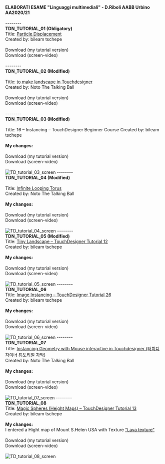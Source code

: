<strong>ELABORATI ESAME "Linguaggi multimediali" - D.Riboli AABB Urbino AA2020/21</strong>
<br><br>
</a>
--------<br>
<b>TDN_TUTORIAL_01 (Obligatory)</b>
<br>
Title: <a href="https://www.youtube.com/watch?v=hbZjgHSCAPI&amp;ab_channel=bileamtschepe">Particle Displacement</a>
<br>Created by: bileam tschepe
<br><br>
Download (my tutorial version)
<br>
Download (screen-video)
<br><br>
</a>
--------<br>
<b>TDN_TUTORIAL_02 (Modified)</b>
<br><br>
Title: <a href="https://www.youtube.com/watch?v=Kxng628ejFY&ab_channel=NotoTheTalkingBallHow">to make landscape in Touchdesigner</a>
<br>Created by: Noto The Talking Ball
<br><br>
Download (my tutorial version)
<br>
Download (screen-video)
<br><br>
</a>
--------<br>
<b>TDN_TUTORIAL_03 (Modified)</b>
<br><br>
Title: <a href="https://www.youtube.com/watch?v=rYet0SwTYa0&ab_channel=bileamtschepe"></a>16 – Instancing – TouchDesigner Beginner Course
Created by: bileam tschepe
<br><br>
<b>My changes:</b><br>
<br>
Download (my tutorial version)
<br>
Download (screen-video)
<br><br>
![TD_tutorial_03_screen](https://user-images.githubusercontent.com/77739462/116429419-29f48580-a846-11eb-9f67-585464627ceb.png)
</a>
--------<br>
<b>TDN_TUTORIAL_04 (Modified)</b>
<br><br>
Title: <a href="https://www.youtube.com/watch?v=lg6hNhQOtIA&ab_channel=NotoTheTalkingBall">Infinite Looping Torus</a>
<br>
Created by: Noto The Talking Ball 
<br><br>
<b>My changes:</b><br>
<br>
Download (my tutorial version)
<br>
Download (screen-video)
<br><br>
![TD_tutorial_04_screen](https://user-images.githubusercontent.com/77739462/116429362-1cd79680-a846-11eb-85b3-0f2144a4b532.png)
</a>
--------<br>
</a><b>TDN_TUTORIAL_05 (Modified)</b>
<br>
Title: <a href="https://www.youtube.com/watch?v=AO7mqjLj8n4&ab_channel=bileamtschepe">Tiny Landscape – TouchDesigner Tutorial 12</a>
<br>
Created by: bileam tschepe
<br><br>
<b>My changes:</b><br>
<br>
Download (my tutorial version)
<br>
Download (screen-video)
<br><br>
![TD_tutorial_05_screen](https://user-images.githubusercontent.com/77739462/116429322-121d0180-a846-11eb-8a70-30a075da8c85.png)
</a>
--------<br>
<b>TDN_TUTORIAL_06</b>
<br>
Title: <a href="https://www.youtube.com/watch?v=dCWUiyBYeho&ab_channel=bileamtschepe">Image Instancing – TouchDesigner Tutorial 26</a>
<br>
Created by: bileam tschepe
<br><br>
<b>My changes:</b><br>
<br>
Download (my tutorial version)
<br>
Download (screen-video)
<br><br>
![TD_tutorial_06_screen](https://user-images.githubusercontent.com/77739462/116429269-0598a900-a846-11eb-8946-9a0f1f39979b.png)
</a>
--------<br>
<b>TDN_TUTORIAL_07</b>
<br>
Title: <a href="https://www.youtube.com/watch?v=SJZIMGg-thY&ab_channel=NotoTheTalkingBall">Instancing Geometry with Mouse interactive in Touchdesigner (터치디자이너 튜토리얼 자막)</a>
<br>
Created by: Noto The Talking Ball
<br><br>
<b>My changes:</b><br>
<br>
Download (my tutorial version)
<br>
Download (screen-video)
<br><br>
![TD_tutorial_07_screen](https://user-images.githubusercontent.com/77739462/116428294-11d03680-a845-11eb-8374-9f3c80d75bf3.png)
</a>
--------<br>
<b>TDN_TUTORIAL_08</b>
<br>
Title: <a href="https://www.youtube.com/watch?v=pEp6XiAf8cA&ab_channel=bileamtschepe">Magic Spheres (Height Maps) – TouchDesigner Tutorial 13</a>
<br>
Created by: bileam tschepe
<br><br>
<b>My changes:</b><br>
I entered a Hight map of Mount S.Helen USA with Texture <a href="https://cc0textures.com/view?id=Lava003">"Lava texture"</a>
<br><br>
Download (my tutorial version)
<br>
Download (screen-video)
<br><br>
![TD_tutorial_08_screen](https://user-images.githubusercontent.com/77739462/116428139-efd6b400-a844-11eb-9c75-c8ce712289d0.png)







